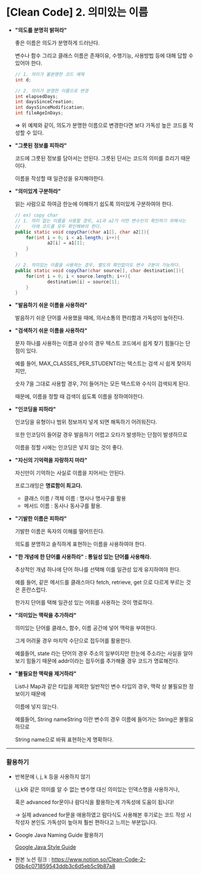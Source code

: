# [Clean Code] 2. 의미있는 이름

- **"의도를 분명히 밝혀라"**
    
    좋은 이름은 의도가 분명하게 드러난다.
    
    변수나 함수 그리고 클래스 이름은 존재이유, 수행기능, 사용방법 등에 대해 답할 수 있어야 한다.
    
    ```java
    // 1. 의미가 불분명한 코드 예제
    int d; 
    
    // 2. 의미가 분명한 이름으로 변경
    int elapsedDays;
    int daysSinceCreation;
    int daysSinceModification;
    int fileAgeInDays;
    ```
    
    ⇒ 위 예제와 같이, 의도가 분명한 이름으로 변경한다면 보다 가독성 높은 코드를 작성할 수 있다.
    

- **"그릇된 정보를 피하라"**
    
    코드에 그릇된 정보를 담아서는 안된다. 그릇된 단서는 코드의 의미를 흐리기 때문이다.
    
    이름을 작성할 때 일관성을 유지해야한다.
    

- **"의미있게 구분하라"**
    
    읽는 사람으로 하여금 한눈에 이해하기 쉽도록 의미있게 구분하여야 한다.
    
    ```java
    // ex) copy char 
    // 1. 의미 없는 이름을 사용할 경우, a1과 a2가 어떤 변수인지 확인하기 위해서는
    //    아래 코드를 모두 확인해봐야 한다.
    public static void copyChar(char a1[], char a2[]){
    	for(int i = 0; i < a1.length; i++){
    			a2[i] = a1[1];
    	}
    }
    
    // 2. 의미있는 이름을 사용하는 경우, 별도의 확인없이도 변수 구분이 가능하다.
    public static void copyChar(char source[], char destination[]){
    	for(int i = 0; i < source.length; i++){
    			destination[i] = source[1];
    	}
    }
    ```
    

- **"발음하기 쉬운 이름을 사용하라"**
    
    발음하기 쉬운 단어를 사용했을 때에, 의사소통의 편리함과 가독성이 높아진다.
    
- **"검색하기 쉬운 이름을 사용하라"**
    
    문자 하나를 사용하는 이름과 상수의 경우 텍스트 코드에서 쉽게 찾기 힘들다는 단점이 있다.
    
    예를 들어, MAX_CLASSES_PER_STUDENT라는 텍스트는 검색 시 쉽게 찾아지지만, 
    
    숫자 7을 그대로 사용할 경우, 7이 들어가는 모든 텍스트와 수식이 검색되게 된다.
    
    때문에, 이름을 정할 때 검색이 쉽도록 이름을 정하여야한다.
    
- **"인코딩을 피하라"**
    
    인코딩을 유형이나 범위 정보까지 넣게 되면 해독하기 어려워진다.
    
    또한 인코딩이 들어갈 경우 발음하기 어렵고 오타가 발생하는 단점이 발생하므로
    
    이름을 정할 시에는 인코딩은 넣지 않는 것이 좋다.
    
- **"자신의 기억력을 자랑하지 마라"**
    
    자신만이 기억하는 사실로 이름을 지어서는 안된다.
    
    프로그래밍은 **명료함이 최고다.**
    
    - 클래스 이름 / 객체 이름 : 명사나 명사구를 활용
    - 메서드 이름 : 동사나 동사구를 활용.
    
- **"기발한 이름은 피하라"**
    
    기발한 이름은 독자의 이해를 떨어뜨린다.
    
    의도를 분명하고 솔직하게 표현하는 이름을 사용하여야 한다.
    

- **"한 개념에 한 단어를 사용하라" : 통일성 있는 단어를 사용해라.**
    
    추상적인 개념 하나에 단어 하나를 선택해 이를 일관성 있게 유지하여야 한다.
    
    예를 들어, 같은 메서드를 클래스마다 fetch, retrieve, get 으로 다르게 부르는 것은 혼란스럽다.
    
    한가지 단어를 택해 일관성 있는 어휘를 사용하는 것이 명료하다.
    
- **"의미있는 맥락을 추가하라"**
    
    의미있는 단어를 클래스, 함수, 이름 공간에 넣어 맥락을 부여한다.
    
    그게 어려울 경우 마지막 수단으로 접두어를 활용한다.
    
    예를들어, state 라는 단어의 경우 주소의 일부이지만 한눈에 주소라는 사실을 알아보기 힘들기 때문에 addr이라는 접두어를 추가해줄 경우 코드가 명료해진다.
    
- **"불필요한 맥락을 제거하라"**
    
    List나 Map과 같은 타입을 제외한 일반적인 변수 타입의 경우, 맥락 상 불필요한 정보이기 때문에
    
    이름에 넣지 않는다.
    
    예를들어, String nameString 이란 변수의 경우 이름에 들어가는 String은 불필요하므로
    
    String name으로 바꿔 표현하는게 명확하다.
    

---

### 활용하기

- 반복문에 i, j, k 등을 사용하지 않기
    
    i,j,k와 같은 의미를 알 수 없는 변수명 대신 의미있는 인덱스명을 사용하거나,
    
    혹은 advanced for문이나 람다식을 활용하는게 가독성에 도움이 됩니다!
    
    → 실제 advanced for문을 애용하였고 람다식도 사용해본 후기로는 코드 작성 시 작성자 본인도 가독성이 높아져 훨씬 편하다고 느끼는 부분입니다.
    
- Google Java Naming Guide 활용하기
    
    [Google Java Style Guide](https://google.github.io/styleguide/javaguide.html#s5-naming)
- 원본 노션 링크 : https://www.notion.so/Clean-Code-2-06b4c071859543ddb3c6d5eb5c9b87a8
